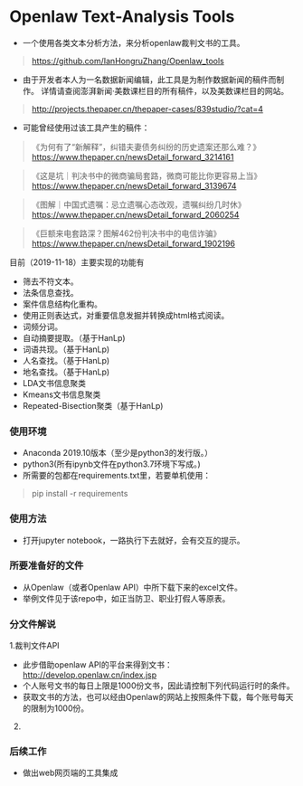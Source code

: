 # Openlaw Text-Analysis Tools
* 一个使用各类文本分析方法，来分析openlaw裁判文书的工具。
> https://github.com/IanHongruZhang/Openlaw_tools

* 由于开发者本人为一名数据新闻编辑，此工具是为制作数据新闻的稿件而制作。
详情请查阅澎湃新闻·美数课栏目的所有稿件，以及美数课栏目的网站。
> http://projects.thepaper.cn/thepaper-cases/839studio/?cat=4

* 可能曾经使用过该工具产生的稿件：
> 《为何有了“新解释”，纠错夫妻债务纠纷的历史遗案还那么难？》https://www.thepaper.cn/newsDetail_forward_3214161

> 《这是坑｜判决书中的微商骗局套路，微商可能比你更容易上当》https://www.thepaper.cn/newsDetail_forward_3139674

> 《图解｜中国式遗嘱：忌立遗嘱心态改观，遗嘱纠纷几时休》https://www.thepaper.cn/newsDetail_forward_2060254

> 《巨额来电套路深？图解462份判决书中的电信诈骗》https://www.thepaper.cn/newsDetail_forward_1902196  


目前（2019-11-18）主要实现的功能有
* 筛去不符文本。
* 法条信息查找。
* 案件信息结构化重构。
* 使用正则表达式，对重要信息发掘并转换成html格式阅读。
* 词频分词。
* 自动摘要提取。（基于HanLp)
* 词语共现。（基于HanLp)
* 人名查找。（基于HanLp)
* 地名查找。（基于HanLp)
* LDA文书信息聚类
* Kmeans文书信息聚类
* Repeated-Bisection聚类（基于HanLp)

### 使用环境
* Anaconda 2019.10版本（至少是python3的发行版。）
* python3(所有ipynb文件在python3.7环境下写成。)
* 所需要的包都在requirements.txt里，若要单机使用：
> pip install -r requirements

### 使用方法
* 打开jupyter notebook，一路执行下去就好，会有交互的提示。

### 所要准备好的文件
* 从Openlaw（或者Openlaw API）中所下载下来的excel文件。
* 举例文件见于该repo中，如正当防卫、职业打假人等原表。

### 分文件解说
1.裁判文件API
* 此步借助openlaw API的平台来得到文书：http://develop.openlaw.cn/index.jsp
* 个人账号文书的每日上限是1000份文书，因此请控制下列代码运行时的条件。
* 获取文书的方法，也可以经由Openlaw的网站上按照条件下载，每个账号每天的限制为1000份。

2.

### 后续工作
* 做出web网页端的工具集成
